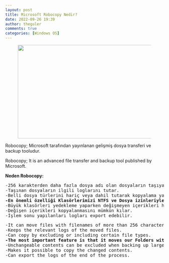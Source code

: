 ```yaml
---
layout: post
title: Microsoft Robocopy Nedir?
date: 2022-09-26 19:39
author: theguler
comments: true
categories: [Windows OS]
---
```

<!-- wp:image {"id":4883,"width":528,"height":297,"sizeSlug":"large","linkDestination":"none"} -->
<figure class="wp-block-image size-large is-resized"><img src="https://theguler.wordpress.com/wp-content/uploads/2022/09/robocopy.webp?w=1024" alt="" class="wp-image-4883" width="528" height="297" /></figure>
<!-- /wp:image -->

<!-- wp:paragraph -->
<p>Robocopy; Microsoft tarafından yayınlanan gelişmiş dosya transferi ve backup tooludur.</p>
<!-- /wp:paragraph -->

<!-- wp:paragraph -->
<p>Robocopy; It is an advanced file transfer and backup tool published by Microsoft.</p>
<!-- /wp:paragraph -->

<!-- wp:paragraph -->
<p><strong>Neden Robocopy:</strong></p>
<!-- /wp:paragraph -->

<!-- wp:preformatted -->
<pre class="wp-block-preformatted">-256 karakterden daha fazla dosya adı olan dosyaların taşıyabilir.
-Taşınan dosyaların ilgili loglarını tutar.
-Belli dosya türlerini hariç veya dahil tutarak kopyalama yapabilir.
<strong>-En önemli özelliği Klasörlerimizi NTFS ve Dosya izinleriyle birlikte taşır.</strong>
-Büyük klasörleri yedekleme yaparken değişmeyen içerikleri hariç tutulabilir.
-Değişen içerikleri kopyalanmasını mümkün kılar.
-İşlem sonu yapılanları logları export edebilir.</pre>
<!-- /wp:preformatted -->

<!-- wp:preformatted -->
<pre class="wp-block-preformatted">-It can move files with filenames of more than 256 characters.
-Keeps the relevant logs of the moved files.
-Can copy by excluding or including certain file types.
<strong>-The most important feature is that it moves our Folders with NTFS and File permissions.</strong>
-Unchangeable contents can be excluded when backing up large folders.
-Makes it possible to copy the changed contents.
-Can export the logs of the end of the process.</pre>
<!-- /wp:preformatted -->

<!-- wp:paragraph -->
<p></p>
<!-- /wp:paragraph -->
